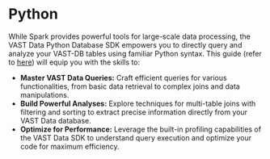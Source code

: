 # Python

While Spark provides powerful tools for large-scale data processing, the VAST Data Python Database SDK empowers you to directly query and analyze your VAST-DB tables using familiar Python syntax. This guide (refer to [here](../sdk_ref/intro.md)) will equip you with the skills to:

* **Master VAST Data Queries:** Craft efficient queries for various functionalities, from basic data retrieval to complex joins and data manipulations.
* **Build Powerful Analyses:** Explore techniques for multi-table joins with filtering and sorting to extract precise information directly from your VAST Data database.
* **Optimize for Performance:** Leverage the built-in profiling capabilities of the VAST Data SDK to understand query execution and optimize your code for maximum efficiency.
